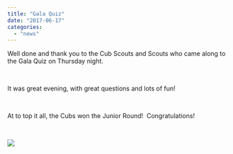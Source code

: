 ```yaml
---
title: "Gala Quiz"
date: "2017-06-17"
categories: 
  - "news"
---
```


Well done and thank you to the Cub Scouts and Scouts who came along to the Gala Quiz on Thursday night.

 

It was great evening, with great questions and lots of fun!

 

At to top it all, the Cubs won the Junior Round!  Congratulations!

 

[![](https://7thwhitburnscouts.org.uk/wp-content/uploads/2022/01/4826d-20170615_195911-1.jpg?w=300&h=225)](https://7thwhitburnscouts.org.uk/wp-content/uploads/2022/01/4826d-20170615_195911-1.jpg)

